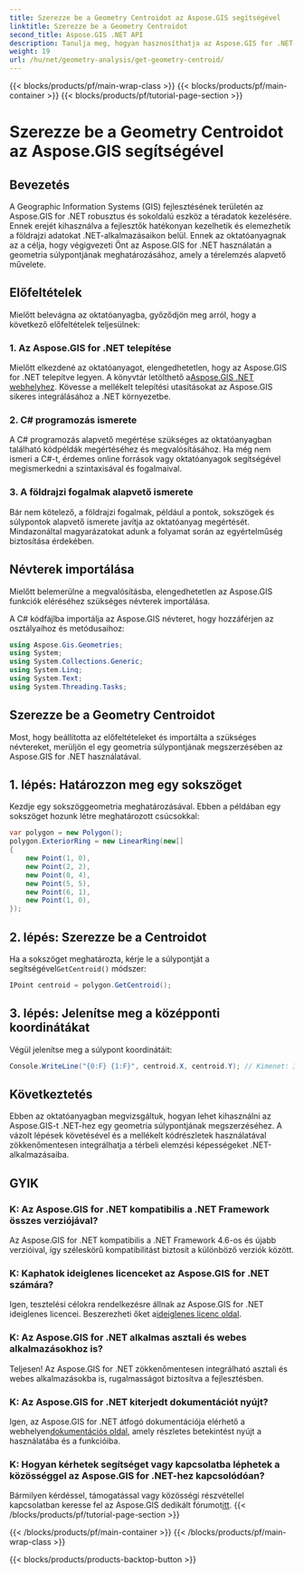 ```yaml
---
title: Szerezze be a Geometry Centroidot az Aspose.GIS segítségével
linktitle: Szerezze be a Geometry Centroidot
second_title: Aspose.GIS .NET API
description: Tanulja meg, hogyan hasznosíthatja az Aspose.GIS for .NET-et a geometriai centroidokhoz ezen az átfogó módon. A térbeli elemzést zökkenőmentesen integrálhatja .NET-alkalmazásaiba.
weight: 19
url: /hu/net/geometry-analysis/get-geometry-centroid/
---
```


{{< blocks/products/pf/main-wrap-class >}}
{{< blocks/products/pf/main-container >}}
{{< blocks/products/pf/tutorial-page-section >}}

# Szerezze be a Geometry Centroidot az Aspose.GIS segítségével

## Bevezetés
A Geographic Information Systems (GIS) fejlesztésének területén az Aspose.GIS for .NET robusztus és sokoldalú eszköz a téradatok kezelésére. Ennek erejét kihasználva a fejlesztők hatékonyan kezelhetik és elemezhetik a földrajzi adatokat .NET-alkalmazásaikon belül. Ennek az oktatóanyagnak az a célja, hogy végigvezeti Önt az Aspose.GIS for .NET használatán a geometria súlypontjának meghatározásához, amely a térelemzés alapvető művelete.
## Előfeltételek
Mielőtt belevágna az oktatóanyagba, győződjön meg arról, hogy a következő előfeltételek teljesülnek:
### 1. Az Aspose.GIS for .NET telepítése
 Mielőtt elkezdené az oktatóanyagot, elengedhetetlen, hogy az Aspose.GIS for .NET telepítve legyen. A könyvtár letölthető a[Aspose.GIS .NET webhelyhez](https://releases.aspose.com/gis/net/). Kövesse a mellékelt telepítési utasításokat az Aspose.GIS sikeres integrálásához a .NET környezetbe.
### 2. C# programozás ismerete
A C# programozás alapvető megértése szükséges az oktatóanyagban található kódpéldák megértéséhez és megvalósításához. Ha még nem ismeri a C#-t, érdemes online források vagy oktatóanyagok segítségével megismerkedni a szintaxisával és fogalmaival.
### 3. A földrajzi fogalmak alapvető ismerete
Bár nem kötelező, a földrajzi fogalmak, például a pontok, sokszögek és súlypontok alapvető ismerete javítja az oktatóanyag megértését. Mindazonáltal magyarázatokat adunk a folyamat során az egyértelműség biztosítása érdekében.

## Névterek importálása
Mielőtt belemerülne a megvalósításba, elengedhetetlen az Aspose.GIS funkciók eléréséhez szükséges névterek importálása.

A C# kódfájlba importálja az Aspose.GIS névteret, hogy hozzáférjen az osztályaihoz és metódusaihoz:
```csharp
using Aspose.Gis.Geometries;
using System;
using System.Collections.Generic;
using System.Linq;
using System.Text;
using System.Threading.Tasks;
```
## Szerezze be a Geometry Centroidot
Most, hogy beállította az előfeltételeket és importálta a szükséges névtereket, merüljön el egy geometria súlypontjának megszerzésében az Aspose.GIS for .NET használatával.
## 1. lépés: Határozzon meg egy sokszöget
Kezdje egy sokszöggeometria meghatározásával. Ebben a példában egy sokszöget hozunk létre meghatározott csúcsokkal:
```csharp
var polygon = new Polygon();
polygon.ExteriorRing = new LinearRing(new[]
{
    new Point(1, 0),
    new Point(2, 2),
    new Point(0, 4),
    new Point(5, 5),
    new Point(6, 1),
    new Point(1, 0),
});
```
## 2. lépés: Szerezze be a Centroidot
 Ha a sokszöget meghatározta, kérje le a súlypontját a segítségével`GetCentroid()` módszer:
```csharp
IPoint centroid = polygon.GetCentroid();
```
## 3. lépés: Jelenítse meg a középponti koordinátákat
Végül jelenítse meg a súlypont koordinátáit:
```csharp
Console.WriteLine("{0:F} {1:F}", centroid.X, centroid.Y); // Kimenet: 3,33 2,58
```

## Következtetés
Ebben az oktatóanyagban megvizsgáltuk, hogyan lehet kihasználni az Aspose.GIS-t .NET-hez egy geometria súlypontjának megszerzéséhez. A vázolt lépések követésével és a mellékelt kódrészletek használatával zökkenőmentesen integrálhatja a térbeli elemzési képességeket .NET-alkalmazásaiba.
## GYIK
### K: Az Aspose.GIS for .NET kompatibilis a .NET Framework összes verziójával?
Az Aspose.GIS for .NET kompatibilis a .NET Framework 4.6-os és újabb verzióival, így széleskörű kompatibilitást biztosít a különböző verziók között.
### K: Kaphatok ideiglenes licenceket az Aspose.GIS for .NET számára?
 Igen, tesztelési célokra rendelkezésre állnak az Aspose.GIS for .NET ideiglenes licencei. Beszerezheti őket a[ideiglenes licenc oldal](https://purchase.aspose.com/temporary-license/).
### K: Az Aspose.GIS for .NET alkalmas asztali és webes alkalmazásokhoz is?
Teljesen! Az Aspose.GIS for .NET zökkenőmentesen integrálható asztali és webes alkalmazásokba is, rugalmasságot biztosítva a fejlesztésben.
### K: Az Aspose.GIS for .NET kiterjedt dokumentációt nyújt?
 Igen, az Aspose.GIS for .NET átfogó dokumentációja elérhető a webhelyen[dokumentációs oldal](https://reference.aspose.com/gis/net/), amely részletes betekintést nyújt a használatába és a funkcióiba.
### K: Hogyan kérhetek segítséget vagy kapcsolatba léphetek a közösséggel az Aspose.GIS for .NET-hez kapcsolódóan?
 Bármilyen kérdéssel, támogatással vagy közösségi részvétellel kapcsolatban keresse fel az Aspose.GIS dedikált fórumot[itt](https://forum.aspose.com/c/gis/33).
{{< /blocks/products/pf/tutorial-page-section >}}

{{< /blocks/products/pf/main-container >}}
{{< /blocks/products/pf/main-wrap-class >}}

{{< blocks/products/products-backtop-button >}}
